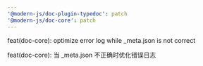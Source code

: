 ```yaml
---
'@modern-js/doc-plugin-typedoc': patch
'@modern-js/doc-core': patch
---
```


feat(doc-core): optimize error log while \_meta.json is not correct

feat(doc-core): 当 \_meta.json 不正确时优化错误日志
